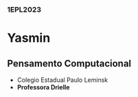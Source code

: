 ### 1EPL2023 
# Yasmin
## Pensamento Computacional
- Colegio Estadual Paulo Leminsk
-  **Professora Drielle**
